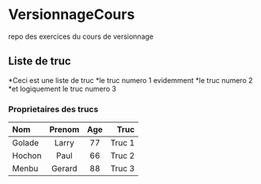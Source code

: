 # VersionnageCours
repo des exercices du cours de versionnage

## Liste de truc

*Ceci est une liste de truc
    *le truc numero 1 evidemment
    *le truc numero 2
    *et logiquement le truc numero 3

### Proprietaires des trucs
|Nom |Prenom | Age| Truc|
|:------|:-----:|:------:|-----:|
|Golade |Larry |77 |Truc 1|
|Hochon |Paul |66 |Truc 2|
|Menbu |Gerard |88 |Truc 3|